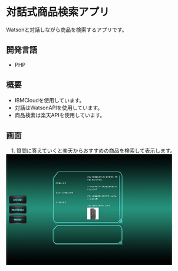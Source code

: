 # 対話式商品検索アプリ
Watsonと対話しながら商品を検索するアプリです。

## 開発言語
 - PHP

## 概要
 - IBMCloudを使用しています。
 - 対話はWatsonAPIを使用しています。
 - 商品検索は楽天APIを使用しています。

## 画面
　1. 質問に答えていくと楽天からおすすめの商品を検索して表示します。  
<img src="https://github.com/ice-soi/WatsonApp/blob/picture/home.jpg" alt="home" title="home" width="450" height="300">   

